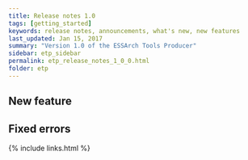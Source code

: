 ```yaml
---
title: Release notes 1.0
tags: [getting_started]
keywords: release notes, announcements, what's new, new features
last_updated: Jan 15, 2017
summary: "Version 1.0 of the ESSArch Tools Producer"
sidebar: etp_sidebar
permalink: etp_release_notes_1_0_0.html
folder: etp
---
```


## New feature

## Fixed errors

{% include links.html %}
